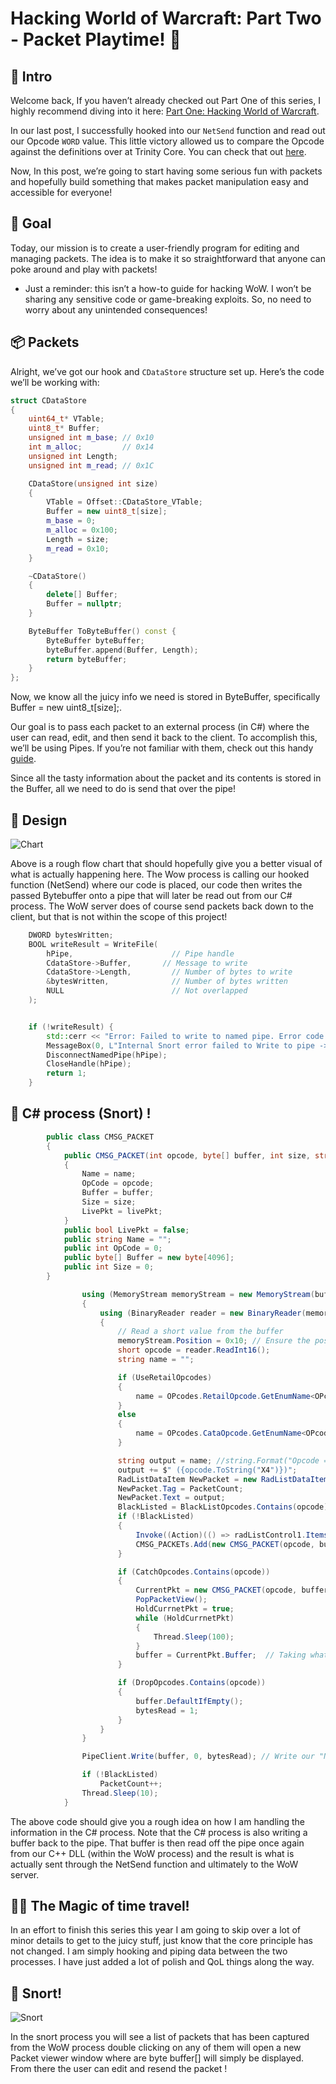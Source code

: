 # Hacking World of Warcraft: Part Two - Packet Playtime! 🎉

## 👋 Intro

Welcome back, If you haven’t already checked out Part One of this series, I highly recommend diving into it here: [Part One: Hacking World of Warcraft](https://github.com/MrFade321/Hacking_World_of_Warcraft).

In our last post, I successfully hooked into our `NetSend` function and read out our Opcode `WORD` value. This little victory allowed us to compare the Opcode against the definitions over at Trinity Core. You can check that out [here](https://github.com/TrinityCore/TrinityCore/blob/master/src/server/game/Server/Protocol/Opcodes.h).

Now, In this post, we’re going to start having some serious fun with packets and hopefully build something that makes packet manipulation easy and accessible for everyone!

## 🎯 Goal 

Today, our mission is to create a user-friendly program for editing and managing packets. The idea is to make it so straightforward that anyone can poke around and play with packets!

- Just a reminder: this isn’t a how-to guide for hacking WoW. I won’t be sharing any sensitive code or game-breaking exploits. So, no need to worry about any unintended consequences!

## 📦 Packets 

Alright, we’ve got our hook and `CDataStore` structure set up. Here’s the code we’ll be working with:

```cpp
struct CDataStore
{
    uint64_t* VTable;
    uint8_t* Buffer;
    unsigned int m_base; // 0x10
    int m_alloc;         // 0x14
    unsigned int Length;
    unsigned int m_read; // 0x1C

    CDataStore(unsigned int size)
    {
        VTable = Offset::CDataStore_VTable;
        Buffer = new uint8_t[size];
        m_base = 0;
        m_alloc = 0x100;
        Length = size;
        m_read = 0x10;
    }

    ~CDataStore()
    {
        delete[] Buffer;
        Buffer = nullptr;
    }

    ByteBuffer ToByteBuffer() const {
        ByteBuffer byteBuffer;
        byteBuffer.append(Buffer, Length);
        return byteBuffer;
    }
};
```

Now, we know all the juicy info we need is stored in ByteBuffer, specifically Buffer = new uint8_t[size];.

Our goal is to pass each packet to an external process (in C#) where the user can read, edit, and then send it back to the client. To accomplish this, we’ll be using Pipes. If you’re not familiar with them, check out this handy [guide](https://learn.microsoft.com/en-us/windows/win32/ipc/pipes).

Since all the tasty information about the packet and its contents is stored in the Buffer, all we need to do is send that over the pipe!

## 🎨 Design

![Chart](FlowChart.png)

Above is a rough flow chart that should hopefully give you a better visual of what is actually happening here. The Wow process is calling our hooked function (NetSend) where our code is placed, our code then writes the passed Bytebuffer onto a pipe that will later be read out from our C# process. The WoW server does of course send packets back down to the client, but that is not within the scope of this project!

```cpp
    DWORD bytesWritten;
    BOOL writeResult = WriteFile(
        hPipe,                      // Pipe handle
        CdataStore->Buffer,       // Message to write
        CdataStore->Length,         // Number of bytes to write
        &bytesWritten,              // Number of bytes written
        NULL                        // Not overlapped
    );


    if (!writeResult) {
        std::cerr << "Error: Failed to write to named pipe. Error code: " << GetLastError() << std::endl;
        MessageBox(0, L"Internal Snort error failed to Write to pipe -> " + GetLastError(), (LPCWSTR)"Y", MB_OK);
        DisconnectNamedPipe(hPipe);
        CloseHandle(hPipe);
        return 1;
    }
```

## 👃 C# process (Snort) !

```C#
        public class CMSG_PACKET
        {
            public CMSG_PACKET(int opcode, byte[] buffer, int size, string name = "", bool livePkt = false)
            {
                Name = name;
                OpCode = opcode;
                Buffer = buffer;
                Size = size;
                LivePkt = livePkt;
            }
            public bool LivePkt = false;
            public string Name = "";
            public int OpCode = 0;
            public byte[] Buffer = new byte[4096];
            public int Size = 0;
        }
```



```C#
                using (MemoryStream memoryStream = new MemoryStream(buffer))
                {
                    using (BinaryReader reader = new BinaryReader(memoryStream))
                    {
                        // Read a short value from the buffer
                        memoryStream.Position = 0x10; // Ensure the position is at the start after the packet header
                        short opcode = reader.ReadInt16();
                        string name = "";

                        if (UseRetailOpcodes)
                        {
                            name = OPcodes.RetailOpcode.GetEnumName<OPcodes.CataOpcode.OpcodeClient>((uint)opcode);
                        }
                        else
                        {
                            name = OPcodes.CataOpcode.GetEnumName<OPcodes.CataOpcode.OpcodeClient>((uint)opcode);
                        }

                        string output = name; //string.Format("Opcode => 0x{0:X4}\n", opcode);
                        output += $" ({opcode.ToString("X4")})";
                        RadListDataItem NewPacket = new RadListDataItem();
                        NewPacket.Tag = PacketCount;
                        NewPacket.Text = output;
                        BlackListed = BlackListOpcodes.Contains(opcode);
                        if (!BlackListed)
                        {
                            Invoke((Action)(() => radListControl1.Items.Add(NewPacket)));
                            CMSG_PACKETs.Add(new CMSG_PACKET(opcode, buffer, bytesRead, name));
                        }

                        if (CatchOpcodes.Contains(opcode))
                        {
                            CurrentPkt = new CMSG_PACKET(opcode, buffer, bytesRead, name, true);
                            PopPacketView();
                            HoldCurrnetPkt = true;
                            while (HoldCurrnetPkt)
                            {
                                Thread.Sleep(100);
                            }
                            buffer = CurrentPkt.Buffer;  // Taking what the user had a chance to change;
                        }

                        if (DropOpcodes.Contains(opcode))
                        {
                            buffer.DefaultIfEmpty();
                            bytesRead = 1;
                        }
                    }
                }

                PipeClient.Write(buffer, 0, bytesRead); // Write our "New" buffer back to the pipe

                if (!BlackListed)
                    PacketCount++;
                Thread.Sleep(10);
            }
```

The above code should give you a rough idea on how I am handling the information in the C# process. Note that the C# process is also writing a buffer back to the pipe. That buffer is then read off the pipe once again from our C++ DLL (within the WoW process) and the result is what is actually sent through the NetSend function and ultimately to the WoW server.

## 🧙‍♂️ The Magic of time travel!

In an effort to finish this series this year I am going to skip over a lot of minor details to get to the juicy stuff, just know that the core principle has not changed. I am simply hooking and piping data between the two processes. I have just added a lot of polish and QoL things along the way.

## 👃 Snort!

![Snort](Snort.png)

In the snort process you will see a list of packets that has been captured from the WoW process double clicking on any of them will open a new Packet viewer window where are byte buffer[] will simply be displayed. From there the user can edit and resend the packet !
